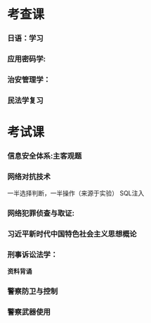 # 考查课

### 日语：学习

### 应用密码学:

### 治安管理学：

### 民法学复习





# 考试课

### 信息安全体系:主客观题

### 网络对抗技术

一半选择判断，一半操作（来源于实验）
SQL注入

### 网络犯罪侦查与取证:

### 习近平新时代中国特色社会主义思想概论

### 刑事诉讼法学：
**资料背诵**

### 警察防卫与控制
### 警察武器使用